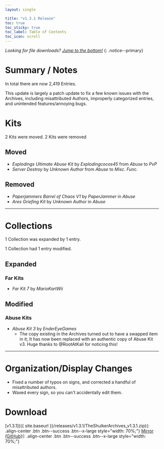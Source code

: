 ```yaml
---
layout: single

title: "v1.3.1 Release"
toc: true
toc_sticky: true
toc_label: Table of Contents
toc_icon: scroll
---
```


*Looking for file downloads? [Jump to the bottom!](#download)*
{: .notice--primary}

# Summary / Notes
In total there are now 2,419 Entries.

This update is largely a patch update to fix a few known issues with the Archives, including misattributed Authors, improperly categorized entries, and unintended features/annoying bugs.

# Kits
2 Kits were moved. 2 Kits were removed

## Moved
- _Explodings Ultimate Abuse Kit_ by _Explodingcocos45_ from _Abuse_ to _PvP_
- _Server Destroy_ by _Unknown Author_ from _Abuse_ to _Misc. Func._

## Removed
- _Paperjammers Barrel of Chaos V1_ by _PaperJammer_ in _Abuse_
- _Ares Griefing Kit_ by _Unknown Author_ in _Abuse_

***

# Collections
1 Collection was expanded by 1 entry.

1 Collection had 1 entry modified.

## Expanded
### Far Kits
- _Far Kit 7_ by _MarioKartWii_

## Modified
### Abuse Kits
- _Abuse Kit 3_ by _EnderEyeGames_
  - The copy existing in the Archives turned out to have a swapped item in it; It has now been replaced with an authentic copy of Abuse Kit v3. Huge thanks to @RootAtKali for noticing this!

***

# Organization/Display Changes
- Fixed a number of typos on signs, and corrected a handful of misattributed authors.
- Waxed every sign, so you can't accidentally edit them. 

# Download
[v1.3.1]({{ site.baseurl }}/releases/v1.3.1/TheShulkerArchives_v1.3.1.zip){: .align-center .btn .btn--success .btn--x-large style="width: 70%;"}
[Mirror (GitHub)](https://github.com/KadTheHunter/ShulkerArchives/releases/tag/v1.3.1){: .align-center .btn .btn--success .btn--x-large style="width: 70%;"}